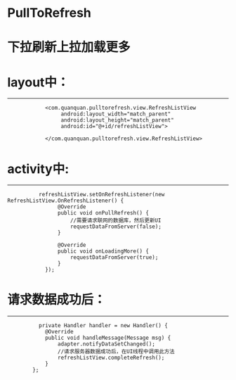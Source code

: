 # PullToRefresh
下拉刷新上拉加载更多
========================================================
# layout中：
-----------------------------------------------------------
                <com.quanquan.pulltorefresh.view.RefreshListView
                     android:layout_width="match_parent"
                     android:layout_height="match_parent"
                     android:id="@+id/refreshListView">

                </com.quanquan.pulltorefresh.view.RefreshListView>
        
# activity中:
-----------------------------------------------------
              refreshListView.setOnRefreshListener(new RefreshListView.OnRefreshListener() {
                    @Override
                    public void onPullRefresh() {
                        //需要请求联网的数据库，然后更新UI
                        requestDataFromServer(false);
                    }
        
                    @Override
                    public void onLoadingMore() {
                        requestDataFromServer(true);
                    }
                });    
                
# 请求数据成功后：
-------------------------------------------
              private Handler handler = new Handler() {
                @Override
                public void handleMessage(Message msg) {
                    adapter.notifyDataSetChanged();
                    //请求服务器数据成功后，在UI线程中调用此方法
                    refreshListView.completeRefresh();
                }
            };
            
